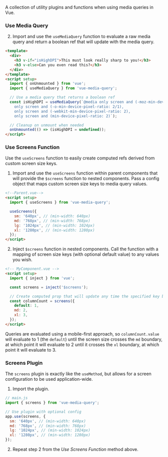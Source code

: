 A collection of utility plugins and functions when using media queries in Vue.

### Use Media Query

2. Import and use the `useMediaQuery` function to evaluate a raw media query and return a boolean ref that will update with the media query.

```html
<template>
  <div>
    <h3 v-if="isHighDPI">This must look really sharp to you!</h3>
    <h3 v-else>Can you even read this?</h3>
  </div>
</template>
<script setup>
  import { onUnmounted } from 'vue';
  import { useMediaQuery } from 'vue-media-query';

  // Use a media query that returns a boolean ref
  const isHighDPI = useMediaQuery(`@media only screen and (-moz-min-device-pixel-ratio: 2), 
    only screen and (-o-min-device-pixel-ratio: 2/1), 
    only screen and (-webkit-min-device-pixel-ratio: 2), 
    only screen and (min-device-pixel-ratio: 2)`);

  // Cleanup on unmount when needed
  onUnmounted(() => (isHighDPI = undefined));
</script>
```

### Use Screens Function

Use the `useScreens` function to easily create computed refs derived from custom screen size keys.

1. Import and use the `useScreens` function within parent components that will provide the `$screens` function to nested components. Pass a config object that maps custom screen size keys to media query values.

```html
<!--Parent.vue-->
<script setup>
  import { useScreens } from 'vue-media-query';

  useScreens({
    sm: '640px', // (min-width: 640px)
    md: '768px', // (min-width: 768px)
    lg: '1024px', // (min-width: 1024px)
    xl: '1280px', // (min-width: 1280px)
  });
</script>
```

2. Inject `$screens` function in nested components. Call the function with a mapping of screen size keys (with optional default value) to any values you wish.

```html
<!-- MyComponent.vue -->
<script setup>
  import { inject } from 'vue';

  const screens = inject('$screens');

  // Create computed prop that will update any time the specified key boundaries have been crossed
  const columnCount = screens({
    default: 1,
    md: 2,
    xl: 3,
  });
</script>
```

Queries are evaluated using a mobile-first approach, so `columnCount.value` will evaluate to 1 (the `default`) until the screen size crosses the `md` boundary, at which point it will evaluate to 2 until it crosses the `xl` boundary, at which point it will evaluate to 3.

### Screens Plugin

The `screens` plugin is exactly like the `useMethod`, but allows for a screen configuration to be used application-wide.

1. Import the plugin.

```js
// main.js
import { screens } from 'vue-media-query';

// Use plugin with optional config
app.use(screens, {
  sm: '640px', // (min-width: 640px)
  md: '768px', // (min-width: 768px)
  lg: '1024px', // (min-width: 1024px)
  xl: '1280px', // (min-width: 1280px)
});
```

2. Repeat step 2 from the _Use Screens Function_ method above.

